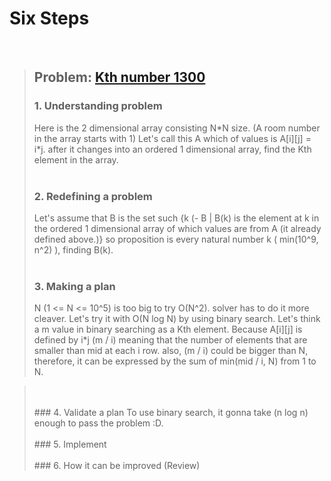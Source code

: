 # Six Steps
<br />

> ## Problem: [Kth number 1300](https://www.acmicpc.net/problem/1300)
>
> ### 1. Understanding problem
>  Here is the 2 dimensional array consisting N\*N size. (A room number in the array starts with 1)
  Let's call this A which of values is A[i][j] = i\*j. after it changes into an ordered 1 dimensional array,
  find the Kth element in the array.
> <br />
> <br />
> ### 2. Redefining a problem
>  Let's assume that B is the set such {k (- B | B(k) is the element at k in  the ordered 1 dimensional array of which 
  values are from A (it already defined above.)} so proposition is every natural number k ( min(10^9, n^2) ), finding B(k).
> <br />
> <br />
> ### 3. Making a plan
>  N (1 <= N <= 10^5) is too big to try O(N^2). solver has to do it more cleaver. Let's try it with O(N log N) by using
  binary search. Let's think a m value in binary searching as a Kth element. Because A[i][j] is defined by i\*j
  (m / i) meaning that the number of elements that are smaller than mid at each i row. also, (m / i) could be bigger
  than N, therefore, it can be expressed by the sum of min(mid / i, N) from 1 to N. 

> <br />
> <br />
> ### 4. Validate a plan
>  To use binary search, it gonna take (n log n) enough to pass the problem :D.
> <br />
> <br />
> ### 5. Implement
>
> <br /> 
> <br />
> ### 6. How it can be improved (Review)
>
>
>

